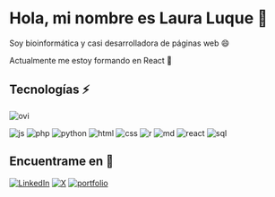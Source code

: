 # Hola, mi nombre es Laura Luque 👋

Soy bioinformática y casi desarrolladora de páginas web 😄

Actualmente me estoy formando en React 🌱

## Tecnologías ⚡
<img src="https://github-readme-stats.vercel.app/api/top-langs?username=laura-luque&show_icons=true&locale=en&layout=compact&theme=chartreuse-dark" alt="ovi" />

<img src="https://img.shields.io/badge/-JS-yellow" alt="js" /> <img src="https://img.shields.io/badge/-PHP-blue" alt="php" /> 
<img src="https://img.shields.io/badge/-Python-orange" alt="python" /> 
<img src="https://img.shields.io/badge/-HTML-red" alt="html" /> 
<img src="https://img.shields.io/badge/-CSS-blue" alt="css" />
<img src="https://img.shields.io/badge/-R-green" alt="r" />
<img src="https://img.shields.io/badge/-MD-black" alt="md" />
<img src="https://img.shields.io/badge/-React-blue" alt="react" />
<img src="https://img.shields.io/badge/-SQL-orange" alt="sql" />


## Encuentrame en 💬
<a href="https://www.linkedin.com/in/laura-luque-bravo-897568106" target="_blank"><img src="https://img.shields.io/badge/LinkedIn-%230077B5.svg?&style=flat-square&logo=linkedin&logoColor=white" alt="LinkedIn"></a>
<a href="https://twitter.com/Laura_L_B_" target="_blank"><img src="https://img.shields.io/twitter/url?url=https%3A%2F%2Ftwitter.com%2FLaura_L_B_" alt="X"></a>
<a href="https://laura-luque.github.io/" target="_blank"><img src="https://img.shields.io/badge/DEV-%230A0A0A.svg?&style=flat-square&logo=DEV.to&logoColor=white" alt="portfolio"></a>
